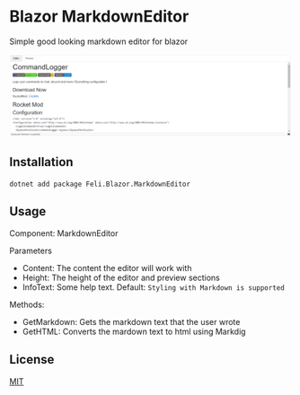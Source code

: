 # Blazor MarkdownEditor
Simple good looking markdown editor for blazor

![Preview](Preview.png)

## Installation
```
dotnet add package Feli.Blazor.MarkdownEditor
```

## Usage
Component: MarkdownEditor

Parameters
- Content: The content the editor will work with
- Height: The height of the editor and preview sections
- InfoText: Some help text. Default: `Styling with Markdown is supported`

Methods:
- GetMarkdown: Gets the markdown text that the user wrote
- GetHTML: Converts the mardown text to html using Markdig

## License

[MIT](https://github.com/01-Feli/Blazor.MarkdownEditor/blob/main/README.md)